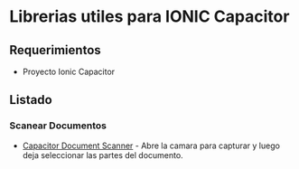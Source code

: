 # Librerias utiles para IONIC Capacitor

## Requerimientos
- Proyecto Ionic Capacitor

## Listado

### Scanear Documentos
- [Capacitor Document Scanner](https://document-scanner.js.org/) - Abre la camara para capturar y luego deja seleccionar las partes del documento.